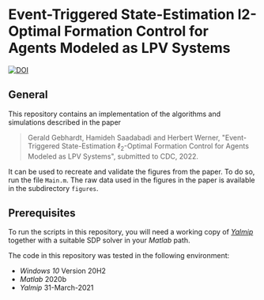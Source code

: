 # Event-Triggered State-Estimation l2-Optimal Formation Control for Agents Modeled as LPV Systems 



[![DOI](https://zenodo.org/badge/475836246.svg)](https://zenodo.org/badge/latestdoi/475836246)



## General

This repository contains an implementation of the algorithms and simulations described in the paper

>Gerald Gebhardt, Hamideh Saadabadi and Herbert Werner, "Event-Triggered State-Estimation $\ell_2$-Optimal Formation Control 
for Agents Modeled as LPV Systems", submitted to CDC, 2022.

It can be used to recreate and validate the figures from the paper.
To do so, run the file `Main.m`.
The raw data used in the figures in the paper is available in the subdirectory `figures`.

## Prerequisites

To run the scripts in this repository, you will need a working copy of [*Yalmip*](https://yalmip.github.io/) together with a suitable SDP solver in your *Matlab* path.

The code in this repository was tested in the following environment:

* *Windows 10* Version 20H2
* *Matlab* 2020b
* *Yalmip* 31-March-2021


